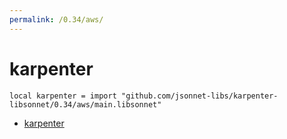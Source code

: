 ```yaml
---
permalink: /0.34/aws/
---
```


# karpenter

```jsonnet
local karpenter = import "github.com/jsonnet-libs/karpenter-libsonnet/0.34/aws/main.libsonnet"
```



* [karpenter](karpenter/index.md)